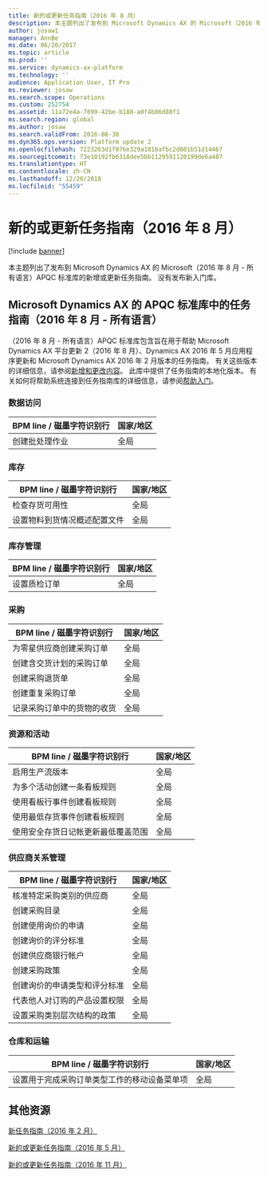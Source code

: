 ```yaml
---
title: 新的或更新任务指南（2016 年 8 月）
description: 本主题列出了发布到 Microsoft Dynamics AX 的 Microsoft（2016 年 8 月 - 所有语言）APQC 标准库的新增或更新任务指南。 没有发布新入门库。
author: josaw1
manager: AnnBe
ms.date: 06/20/2017
ms.topic: article
ms.prod: ''
ms.service: dynamics-ax-platform
ms.technology: ''
audience: Application User, IT Pro
ms.reviewer: josaw
ms.search.scope: Operations
ms.custom: 252754
ms.assetid: 11a72e4a-7899-42be-b180-a0f4b86d88f1
ms.search.region: global
ms.author: josaw
ms.search.validFrom: 2016-08-30
ms.dyn365.ops.version: Platform update 2
ms.openlocfilehash: 7223263d1f076e329a181bafbc2d601b51d14467
ms.sourcegitcommit: 73e10192fb6318dee5bb1129591120199de6a487
ms.translationtype: HT
ms.contentlocale: zh-CN
ms.lasthandoff: 12/20/2018
ms.locfileid: "55459"
---
```

# <a name="new-or-updated-task-guides-august-2016"></a>新的或更新任务指南（2016 年 8 月）

[!include [banner](../includes/banner.md)]

本主题列出了发布到 Microsoft Dynamics AX 的 Microsoft（2016 年 8 月 - 所有语言）APQC 标准库的新增或更新任务指南。 没有发布新入门库。

<a name="task-guides-in-the-august-2016---all-languages-apqc-unified-library-for-microsoft-dynamics-ax"></a>Microsoft Dynamics AX 的 APQC 标准库中的任务指南（2016 年 8 月 - 所有语言）
---------------------------------------------------------------------------------------------------

（2016 年 8 月 - 所有语言）APQC 标准库包含旨在用于帮助 Microsoft Dynamics AX 平台更新 2（2016 年 8 月）、Dynamics AX 2016 年 5 月应用程序更新和 Microsoft Dynamics AX 2016 年 2 月版本的任务指南。 有关这些版本的详细信息，请参阅[新增和更改内容](whats-new-changed.md)。 此库中提供了任务指南的本地化版本。 有关如何将帮助系统连接到任务指南库的详细信息，请参阅[帮助入门](help-overview.md)。

### <a name="data-access"></a>数据访问

| BPM line / 磁墨字符识别行           | 国家/地区 |
|--------------------|----------------|
| 创建批处理作业 | 全局         |

### <a name="inventory"></a>库存

| BPM line / 磁墨字符识别行                                | 国家/地区 |
|-----------------------------------------|----------------|
| 检查存货可用性         | 全局         |
| 设置物料到货情况概述配置文件 | 全局         |

### <a name="inventory-management"></a>库存管理

| BPM line / 磁墨字符识别行              | 国家/地区 |
|-----------------------|----------------|
| 设置质检订单 | 全局         |

### <a name="procurement"></a>采购

| BPM line / 磁墨字符识别行                                          | 国家/地区 |
|---------------------------------------------------|----------------|
| 为零星供应商创建采购订单   | 全局         |
| 创建含交货计划的采购订单  | 全局         |
| 创建采购退货单                    | 全局         |
| 创建重复采购订单                    | 全局         |
| 记录采购订单中的货物的收货 | 全局         |

### <a name="resource-and-activities"></a>资源和活动

| BPM line / 磁墨字符识别行                                                | 国家/地区 |
|---------------------------------------------------------|----------------|
| 启用生产流版本                      | 全局         |
| 为多个活动创建一条看板规则            | 全局         |
| 使用看板行事件创建看板规则          | 全局         |
| 使用最低存货事件创建看板规则        | 全局         |
| 使用安全存货日记帐更新最低覆盖范围 | 全局         |

### <a name="supplier-relationship-management"></a>供应商关系管理

| BPM line / 磁墨字符识别行                                                           | 国家/地区 |
|--------------------------------------------------------------------|----------------|
| 核准特定采购类别的供应商                | 全局         |
| 创建采购目录                                       | 全局         |
| 创建使用询价的申请                              | 全局         |
| 创建询价的评分标准                                   | 全局         |
| 创建供应商银行帐户                                       | 全局         |
| 创建采购政策                                         | 全局         |
| 创建询价的申请类型和评分标准            | 全局         |
| 代表他人对订购的产品设置权限 | 全局         |
| 设置采购类别层次结构的政策               | 全局         |

### <a name="warehouse-and-transportation"></a>仓库和运输

| BPM line / 磁墨字符识别行                                                                    | 国家/地区 |
|-----------------------------------------------------------------------------|----------------|
| 设置用于完成采购订单类型工作的移动设备菜单项 | 全局         |



<a name="additional-resources"></a>其他资源
--------

[新任务指南（2016 年 2 月）](new-task-guides-available-february-2016.md)

[新的或更新任务指南（2016 年 5 月）](new-updated-task-guides-available-may-2016.md)

[新的或更新任务指南（2016 年 11 月）](new-task-guides-november-2016.md)



